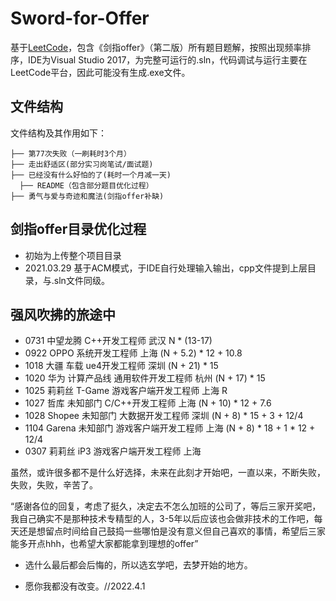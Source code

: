 # Sword-for-Offer
基于[LeetCode](https://leetcode-cn.com/problemset/lcof/)，包含《剑指offer》（第二版）所有题目题解，按照出现频率排序，IDE为Visual Studio 2017，为完整可运行的.sln，代码调试与运行主要在LeetCode平台，因此可能没有生成.exe文件。

## 文件结构

文件结构及其作用如下：

```
├── 第77次失败（一刷耗时3个月）
├── 走出舒适区(部分实习岗笔试/面试题)
├── 已经没有什么好怕的了(耗时一个月减一天)
  ├── README（包含部分题目优化过程）
├── 勇气与爱与奇迹和魔法(剑指offer补缺)
```
## 剑指offer目录优化过程
- 初始为上传整个项目目录
- 2021.03.29  基于ACM模式，于IDE自行处理输入输出，cpp文件提到上层目录，与.sln文件同级。

## 强风吹拂的旅途中
- 0731  中望龙腾  C++开发工程师  武汉  N * (13-17)
- 0922  OPPO  系统开发工程师  上海  (N + 5.2) * 12 + 10.8
- 1018  大疆  车载  ue4开发工程师  深圳  (N + 21) * 15
- 1020  华为  计算产品线  通用软件开发工程师  杭州  (N + 17) *  15
- 1025  莉莉丝  T-Game  游戏客户端开发工程师  上海  R
- 1027  哲库  未知部门  C/C++开发工程师  上海  (N + 10) * 12 + 7.6
- 1028  Shopee  未知部门  大数据开发工程师  深圳  (N + 8) * 15 + 3 + 12/4
- 1104  Garena  未知部门  游戏客户端开发工程师 上海 (N + 8) * 18 + 1 * 12 + 12/4
- 0307  莉莉丝  iP3  游戏客户端开发工程师 上海  


虽然，或许很多都不是什么好选择，未来在此刻才开始吧，一直以来，不断失败，失败，失败，辛苦了。

“感谢各位的回复，考虑了挺久，决定去不怎么加班的公司了，等后三家开奖吧，我自己确实不是那种技术专精型的人，3-5年以后应该也会做非技术的工作吧，每天还是想留点时间给自己鼓捣一些哪怕是没有意义但自己喜欢的事情，希望后三家能多开点hhh，也希望大家都能拿到理想的offer”

- 选什么最后都会后悔的，所以选玄学吧，去梦开始的地方。

- 愿你我都没有改变。//2022.4.1
